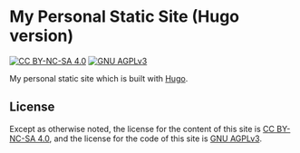# My Personal Static Site (Hugo version)

[![CC BY-NC-SA 4.0][CC BY-NC-SA 4.0 Badge]][CC BY-NC-SA 4.0 License]
[![GNU AGPLv3][GNU AGPLv3 Badge]][GNU AGPLv3 License]

My personal static site which is built with [Hugo].

## License

Except as otherwise noted,
the license for the content of this site is [CC BY-NC-SA 4.0],
and the license for the code of this site is [GNU AGPLv3].

[CC BY-NC-SA 4.0 Badge]: https://img.shields.io/badge/License-CC%20BY--NC--SA%204.0-orange.svg
[CC BY-NC-SA 4.0 License]: licenses/cc-by-nc-sa-4.0.txt
[CC BY-NC-SA 4.0]: https://creativecommons.org/licenses/by-nc-sa/4.0/ "Creative Commons Attribution-NonCommercial-ShareAlike 4.0 International License"
[GNU AGPLv3 Badge]: https://img.shields.io/badge/License-GNU%20AGPL--3.0-darkmagenta.svg
[GNU AGPLv3 License]: licenses/agpl-3.0.txt
[GNU AGPLv3]: https://www.gnu.org/licenses/agpl-3.0.html "GNU Affero General Public License Version 3"

[Hugo]: https://gohugo.io/
